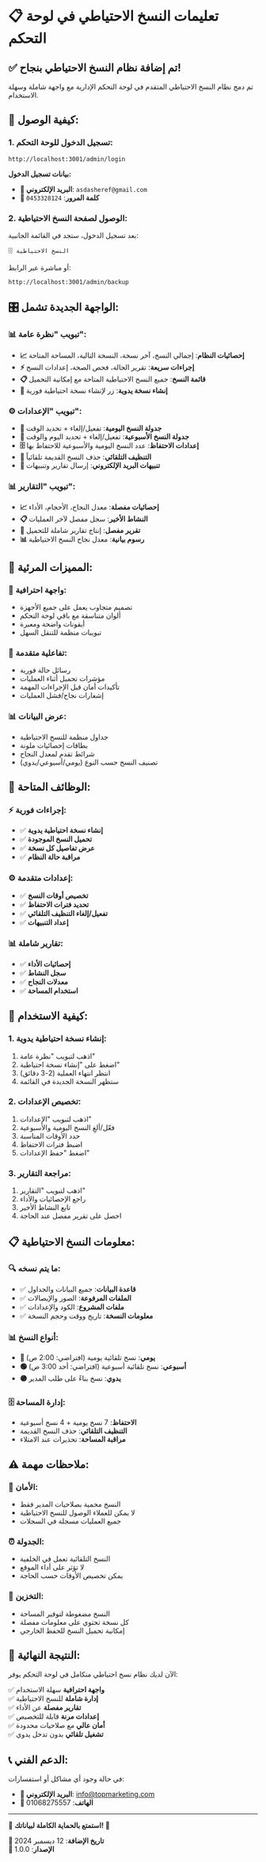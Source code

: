 # 📋 تعليمات النسخ الاحتياطي في لوحة التحكم

## ✅ **تم إضافة نظام النسخ الاحتياطي بنجاح!**

تم دمج نظام النسخ الاحتياطي المتقدم في لوحة التحكم الإدارية مع واجهة شاملة وسهلة الاستخدام.

## 🎯 **كيفية الوصول:**

### 1. **تسجيل الدخول للوحة التحكم:**
```
http://localhost:3001/admin/login
```

**بيانات تسجيل الدخول:**
- **📧 البريد الإلكتروني**: `asdasheref@gmail.com`
- **🔑 كلمة المرور**: `0453328124`

### 2. **الوصول لصفحة النسخ الاحتياطية:**
بعد تسجيل الدخول، ستجد في القائمة الجانبية:
```
🗄️ النسخ الاحتياطية
```

أو مباشرة عبر الرابط:
```
http://localhost:3001/admin/backup
```

## 🎛️ **الواجهة الجديدة تشمل:**

### **📊 تبويب "نظرة عامة":**
- **📈 إحصائيات النظام**: إجمالي النسخ، آخر نسخة، النسخة التالية، المساحة المتاحة
- **⚡ إجراءات سريعة**: تقرير الحالة، فحص الصحة، إعدادات النسخ
- **📋 قائمة النسخ**: جميع النسخ الاحتياطية المتاحة مع إمكانية التحميل
- **🚀 إنشاء نسخة يدوية**: زر لإنشاء نسخة احتياطية فورية

### **⚙️ تبويب "الإعدادات":**
- **📅 جدولة النسخ اليومية**: تفعيل/إلغاء + تحديد الوقت
- **📆 جدولة النسخ الأسبوعية**: تفعيل/إلغاء + تحديد اليوم والوقت
- **🗄️ إعدادات الاحتفاظ**: عدد النسخ اليومية والأسبوعية للاحتفاظ بها
- **🧹 التنظيف التلقائي**: حذف النسخ القديمة تلقائياً
- **📧 تنبيهات البريد الإلكتروني**: إرسال تقارير وتنبيهات

### **📊 تبويب "التقارير":**
- **📈 إحصائيات مفصلة**: معدل النجاح، الأحجام، الأداء
- **📋 النشاط الأخير**: سجل مفصل لآخر العمليات
- **📄 تقرير مفصل**: إنتاج تقارير شاملة للتحميل
- **📊 رسوم بيانية**: معدل نجاح النسخ الاحتياطية

## 🎨 **المميزات المرئية:**

### **🎯 واجهة احترافية:**
- تصميم متجاوب يعمل على جميع الأجهزة
- ألوان متناسقة مع باقي لوحة التحكم
- أيقونات واضحة ومعبرة
- تبويبات منظمة للتنقل السهل

### **📱 تفاعلية متقدمة:**
- رسائل حالة فورية
- مؤشرات تحميل أثناء العمليات
- تأكيدات أمان قبل الإجراءات المهمة
- إشعارات نجاح/فشل العمليات

### **📊 عرض البيانات:**
- جداول منظمة للنسخ الاحتياطية
- بطاقات إحصائيات ملونة
- شرائط تقدم لمعدل النجاح
- تصنيف النسخ حسب النوع (يومي/أسبوعي/يدوي)

## 🔧 **الوظائف المتاحة:**

### **⚡ إجراءات فورية:**
- ✅ **إنشاء نسخة احتياطية يدوية**
- ✅ **تحميل النسخ الموجودة**
- ✅ **عرض تفاصيل كل نسخة**
- ✅ **مراقبة حالة النظام**

### **⚙️ إعدادات متقدمة:**
- ✅ **تخصيص أوقات النسخ**
- ✅ **تحديد فترات الاحتفاظ**
- ✅ **تفعيل/إلغاء التنظيف التلقائي**
- ✅ **إعداد التنبيهات**

### **📊 تقارير شاملة:**
- ✅ **إحصائيات الأداء**
- ✅ **سجل النشاط**
- ✅ **معدلات النجاح**
- ✅ **استخدام المساحة**

## 🚀 **كيفية الاستخدام:**

### **1. إنشاء نسخة احتياطية يدوية:**
1. اذهب لتبويب "نظرة عامة"
2. اضغط على "إنشاء نسخة احتياطية"
3. انتظر انتهاء العملية (2-3 دقائق)
4. ستظهر النسخة الجديدة في القائمة

### **2. تخصيص الإعدادات:**
1. اذهب لتبويب "الإعدادات"
2. فعّل/ألغِ النسخ اليومية والأسبوعية
3. حدد الأوقات المناسبة
4. اضبط فترات الاحتفاظ
5. اضغط "حفظ الإعدادات"

### **3. مراجعة التقارير:**
1. اذهب لتبويب "التقارير"
2. راجع الإحصائيات والأداء
3. تابع النشاط الأخير
4. احصل على تقرير مفصل عند الحاجة

## 📋 **معلومات النسخ الاحتياطية:**

### **🔍 ما يتم نسخه:**
- ✅ **قاعدة البيانات**: جميع البيانات والجداول
- ✅ **الملفات المرفوعة**: الصور والإيصالات
- ✅ **ملفات المشروع**: الكود والإعدادات
- ✅ **معلومات النسخة**: تاريخ ووقت وحجم النسخة

### **📊 أنواع النسخ:**
- **🔵 يومي**: نسخ تلقائية يومية (افتراضي: 2:00 ص)
- **🟢 أسبوعي**: نسخ تلقائية أسبوعية (افتراضي: أحد 3:00 ص)
- **🟣 يدوي**: نسخ بناءً على طلب المدير

### **🗄️ إدارة المساحة:**
- **الاحتفاظ**: 7 نسخ يومية + 4 نسخ أسبوعية
- **التنظيف التلقائي**: حذف النسخ القديمة
- **مراقبة المساحة**: تحذيرات عند الامتلاء

## ⚠️ **ملاحظات مهمة:**

### **🔐 الأمان:**
- النسخ محمية بصلاحيات المدير فقط
- لا يمكن للعملاء الوصول للنسخ الاحتياطية
- جميع العمليات مسجلة في السجلات

### **⏰ الجدولة:**
- النسخ التلقائية تعمل في الخلفية
- لا تؤثر على أداء الموقع
- يمكن تخصيص الأوقات حسب الحاجة

### **💾 التخزين:**
- النسخ مضغوطة لتوفير المساحة
- كل نسخة تحتوي على معلومات مفصلة
- إمكانية تحميل النسخ للحفظ الخارجي

## 🎉 **النتيجة النهائية:**

الآن لديك نظام نسخ احتياطي متكامل في لوحة التحكم يوفر:

✅ **واجهة احترافية** سهلة الاستخدام  
✅ **إدارة شاملة** للنسخ الاحتياطية  
✅ **تقارير مفصلة** عن الأداء  
✅ **إعدادات مرنة** قابلة للتخصيص  
✅ **أمان عالي** مع صلاحيات محدودة  
✅ **تشغيل تلقائي** بدون تدخل يدوي  

## 📞 **الدعم الفني:**

في حالة وجود أي مشاكل أو استفسارات:
- **📧 البريد الإلكتروني**: info@topmarketing.com
- **📱 الهاتف**: 01068275557

---

**🌟 استمتع بالحماية الكاملة لبياناتك! 🌟**

**📅 تاريخ الإضافة**: 12 ديسمبر 2024  
**🔢 الإصدار**: 1.0.0
